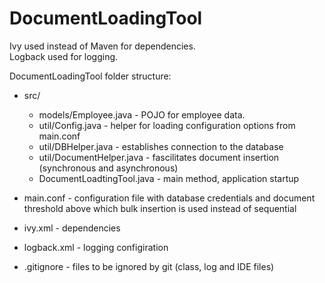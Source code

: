 # DocumentLoadingTool

Ivy used instead of Maven for dependencies.   
Logback used for logging.  
  
DocumentLoadingTool folder structure:  
- src/  
  - models/Employee.java - POJO for employee data.  
  - util/Config.java - helper for loading configuration options from main.conf  
  - util/DBHelper.java - establishes connection to the database  
  - util/DocumentHelper.java - fascilitates document insertion (synchronous and asynchronous)  
  - DocumentLoadtingTool.java - main method, application startup  

- main.conf - configuration file with database credentials and document threshold above which bulk insertion is used instead of sequential  
- ivy.xml - dependencies  
- logback.xml - logging configiration  
- .gitignore - files to be ignored by git (class, log and IDE files)  
